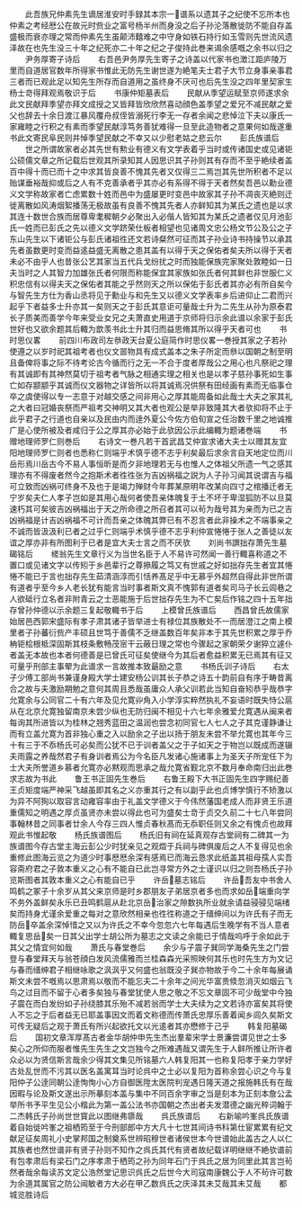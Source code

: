 <!-- { "loadSidebar": true } -->
　　此吾族兄仲素先生谪居淮安时手録其本宗一谱系以遗其子之纪使不忘所本也仲素之考经厯公在故元时赀业之富号杨半州而身没之后子孙沦落散徙防不能自存盖盛极而衰亦理之常而仲素先生虽颠沛囏难之中守身如铁石持行如玉雪则先世流风遗泽故在也先生没三十年之纪死亦二十年之纪之子俊持此巻来谒余感嘅之余书以归之
　　尹务厚寄子诗后
　　右吾邑尹务厚先生寄子之诗盖以代家书也澂江距庐陵万里而自道居官数年所得家书惟此无防先生谢世遂为絶笔夫士君子大节立身事亲事君三者而已观此足以知先生所存而自道用之虽终身不厌可也后先生没之四年里契家生杨士竒得拜观焉敬识于后
　　书康仲矩墓表后
　　民献从季望运赋至京师遂求余此文民献拜季望亦拜文成授之又皆拜皆欣欣然喜动顔色盖季望之爱兄不减民献之爱父也辞去十余日渡江暴风覆舟叔侄皆溺死行李无一存者余闻之悲悼泣下夫以康氏一家雍睦之行积之有素而季望民献淳笃务善犹难得一旦至此造物者之意果何如哉遂重书此文寄民阜民则并悼季望民献之不幸又以少慰老姑之悲云尔
　　彭氏族谱后
　　世之所谓故家者必其先世有勲业有德义有文学表着乎当时或传诸国史或见诸钜公硕儒文章之所记载后世观其所录知其人因思识其子孙则其有存而不至乎絶续者盖百中得十而已而十之中求其皆良善不愧其先者又仅得三二焉岂其先世所积者不足以贻谋垂裕哉抑或后之人有不克善承者乎其亦必有系得不得于天者然矣吾邑以勳业德义文学称故家者亡虑累数十姓而邑中为盛屡更时变邑中故家其子孙不凋丧灭絶则迁徙离散如风涛烟絮播荡无极故虽有良善不愧其先者人亦鲜知其为某氏之遗也是以求其连十数世合族而居尊卑耄穉朝夕必聚出入必偕人皆知其为某氏之遗者仅见月池彭氏一姓而已彭氏之先以德义文学跻荣仕板者相望也见诸周文忠公杨文节公及公之子东山先生以下诸钜公与彭氏诸祖徃还文若诗粲然可征而其子孙业诗书持操节以承其先者虽数更时变而益逺益盛无离散之患其盖有以得于天之保佑者矣夫所以得于天者未必不由乎人也昔张公艺其家当五代兵戈纷扰之时而独能保族完家聚处敦睦如一日夫当时之人其智力加雄张氏者何限而称能保宜其家族如张氏者何其鲜也非世服仁义积忠信有以得夫天之保佑者其能之乎然则天之所以保佑于彭氏者其亦必有所自矣今与智先生方仕为香山丞将见于勳业与和先生又以德义文学表率乡后进仰止二君而兴起乎下者益多士升亦其一矣则天之于彭氏其意讵可量哉士升为二先生从孙为原泰君长子质美而善学今年来受业女兄之夫萧直史用道于京师将归示余此谱以余家于彭氏世好也又欲余题其后輙为歆羡书此士升其归而益思脩其所以得乎天者可也
　　书时思仪畧
　　前四川布政司左叅政天台夏公庭简作时思仪畧一巻授其家之子若孙使遵之以岁时祀其祖考者也仪文噐物具有成式盖本之朱子所定而叅以国朝之制至明且备俾将事之际不待考论古今循而行之无一不合于度者厚哉公之用心也凡祭祀之理有其诚即有其神然莫切于祖考者气脉之相通实理之相关也是以孝子慈孙事死如生事亡如存颛颛乎其诚而仪文器物之详皆所以将其诚焉况供祭有田经画有素而无临事仓卒之虞使得以专一志意于对越交感之间非用心之厚其能周备如此哉士大夫之家其礼之大者曰冠婚丧祭而严祖考交神明又其大者也观公是举非致隆其大者欤抑将不止于此乎君子之行道也自亲以及民由内而逹外夏公今佐方伯旬宣之任治数千里之地诚推广是心使所被及者咸归于公之厚其亦必始于此欤因公示此编輙为题诸巻端
　　书赠地理师罗仁则巻后
　　右诗文一巻凡若干首武昌艾仲宣求诸大夫士以赠其友宜阳地理师罗仁则者也悉称仁则端乎术慎乎德不志乎利矣最后求余言自天地定位而川岳形焉川岳古今不易人事恒昕是而夕非地理若无与也惟人之体祖父所遗一气之感其理亦有不得废者然今之抱斯术者徃徃张为吉凶祸福之説为人子孙习闻其说谓吉与福可立致而凶祸可终身不及也于是竭力殚财今年葬某原明年改某向四寸之棺播迁者无宁岁矣夫仁人孝子岂如是其用心哉何者使吾亲体魄复于土不坏于卑湿狐防不以旦莫速朽其可矣彼吉凶祸福出于天之所命德之所召者其可以茍为哉号其为亲而为已之吉凶祸福是计吉凶祸福不可计而吾亲之体魄其弊已有不忍言者此非操术之不端事亲之不诚而皆汲汲利已者之过乎仁则端乎术慎乎德不志乎利仲宣惓惓于张人之善徒以友谊之厚亦非有所图利于已者是宜大夫士言之而不厌欤
　　刘尚书譔拙存萧先生墓碣铭后
　　槎翁先生文章行义为当世名臣于人不易许可然闻一善行輙喜称道之不置口或见诸文字以传矧于乡邑辈行之尊撡履之笃又有世戚之好如拙存先生者宜其惓惓不能已于言也拙存先生茹清涵淳而引恬养髙足乎中无慕乎外超然自得此非世所谓有道者乎至今乡人老长犹有能言当时事者斯文真不愧郭有道者矣司马子长云闾巷之人欲砥行立名者非附青云之士恶能施于后世拙存先生为不亡矣后作铭之四十五年拙存曾孙仲德以示余题三复起敬輙书于后
　　上模曾氏族谱后
　　西昌曾氏故儒家始居邑西郭宋盛际有孝子肃其诸子皆举进士有禄位其族散处不一而居澄江之南上模里者子孙蕃衍赀产丰硕且世笃于善儒不乏继盖数百年矣非本于其先世积累之厚乎乔柟钜桧根柢深固斯其枝条敷畅茂宻干云蔽日理之常也今骤起之家朝荣夕谢猝立遽仆者盖无本故也本者何德善是已曾氏可征矣使继今为其后者愈益积累无已焉其有征又可量乎刑部主事翚为此谱求一言故推本致朂励之意
　　书杨氏训子诗后
　　右太子少傅工部尚书兼谨身殿大学士建安杨公训其长子恭之诗五十韵前自有序于畴昔离合之故与夫激励期勉之意何其周且悉哉虽庸众人承父训若此当知自奋矧恭乎哉恭字允寛余与公同官二十有六年及见允寛丱角入小学淳实粹然执礼不妄语时既失恃公扈从在北京允寛独留南京未尝少纵也无防归闽不相见十六七年余雅爱允寛遇从闽来者每询其所进皆以为桂林之翘秀蓝田之温润也尝念初同官七人七人之子其克谨静谦让而有立盖允寛为首非独心重之入以励余之子出以扬于朋友未尝不举允寛也其年今三十有三于不忝杨氏可必矣而公犹不已于训者盖父之于子如天之于物岂以既成而遂辍夫雨露之养哉然君子有身训者焉公为今名臣凡发诸心施诸事上为圣天子所宠任下为士大夫所誉道乡慕者允寛亦必黙观而思承之哉允寛省觐北京不数月奉命南归出此巻求志故为书此
　　鲁王书正固先生巻后
　　右鲁王殿下大书正固先生四字赐纪善王贞矩度端严神采飞越虽即其名之义亦重其行之有以副乎此也贞博学慎行不矫激以为异不阿狥以取容言动雍容率由于礼盖文学德义于今伟然藩国老成人而非贤王乐道重儒知之明遇之厚贞虽贤亦未尝以得此也可为盛矣士竒于贞交久前二十七八年尝同事翰林昔之同事者廿余人今存三四人惟贞春秋髙而无忝职任则又余之有愧贞也故拜观此书惟起敬
　　杨氏族谱图后
　　杨氏旧有祠在延真观存古堂祠有二碑其一为族谱图今存古堂主海云彭公少时犹亲见之观燬于兵祠与碑俱废后之人不复得见也余重修此图海云览之为道少时事厯厯余深有感焉已而海云恳求此纸盖其祖母孺人实吾容斋府君之子敦本重义之心有不能自已此岂寻常方外之士谨识以归之则吾杨氏子孙览斯图者其敦本重义之心有能自已乎
　　许岳墓志铭后
　　许岳吾友中书舍人鸣鹤之冢子十余岁从其父来京师是时乡郡朋友子弟居京者多也而求如岳端重向学不务外盖鲜矣永乐已丑鸣鹤扈从赴北京岳治家之隙数执所业就余请益骎骎见端绪矣而持身尤谨余爱重之每对之意欣然相亲也徃徃称道之于缙绅间以为许氏有子而无防岳卒盖余深悼惜之又以为许氏之不幸今忽忽六七年每遇后生晚学有不当人意者輙复思岳矣一日其父出学士胡公所为墓志之文读之余能已于情哉呜呼于余如此于其父之情宜何如哉
　　萧氏与春堂巻后
　　余少与子震子巽同学海桑先生之门尝登与春堂拜天与翁苍顔白发风流儒雅而兰桂森森光采照映何其乐也时先生方为文记与春而缙绅君子相继咏歌之沨沨乎又何盛也翁既没子巽亦物故于今二十余年每展诵斯文未尝不嘅焉以思肃焉以敬而不能忘夫二十余年之间光华富贵倐忽消灭如烟云飞鸟之过目而不留于心者多矣独与春堂犹使人思之敬之不忘文章固不可少哉堂中今独子震在而白发纷如子孙绕膝其乐殆不减若翁而学士大夫续为之文若诗亦富矣其将使人不忘之于后者益无已耶盖事因文而着文称德而传萧氏忠厚乐善着闻乡闾久矣斯文可传无疑后之观于萧氏有所兴起欲托文以光逺者其亦懋修于己乎
　　韩复阳墓碣后
　　国初文章浑厚髙古者金华胡仲申先生杰出羣辈宋学士景濂尝谓见世之士多矣心之所仰而服者惟先生先生之文岂独今之所难遇哉又谓先生于人鲜所推让所许者众必以为贤信斯言哉余少得其文集见所铭墓六人韩复阳其一也称复阳孝于亲力学好古处乱世而不污其以医名盖寓耳当时论呉中之士必以复阳为首称余尝心识之今与复阳仲子公逹同朝公逹恂恂小心方自御医陞太医院判宠遇日隆天道之报施韩氏有在哉因暇与论及斯文遂出示所摹刻本盖与集中不同百余字审之当是刻本为正刻本詹公孟举所书予平生见公小楷此为第一盖公法书亦国朝之杰出者夫发潜德之幽光稡词翰于二杰韩氏子孙尚世世寳此以图继弗隳哉
　　呉氏族谱后
　　右新喻吟峯呉氏族谱着自始徙吟峯之祖栖筠至于今刑部郎中方大凡十七世其间诗书科第仕宦累累有纪文献足征矣周礼小史掌邦国之制奠系世辨昭穆世者诸侯世本今世谱始此盖古之人以仁其族者也然世谱非有贤子孙则不知作之呉氏其代有贤者故纪载详明继继不絶欤谱前有包孝肃后有梁石门之序孝肃于栖筠之孙为同年石门于呉氏之居为同里此其言岂茍然者哉余每读苏文定公浩然堂记思识呉氏之后世今大司寇南康魏公于人不茍许可数为余道其属官之防公闿敏者方大必在甲乙数呉氏之庆泽其未艾哉其未艾哉
　　都城览胜诗后
